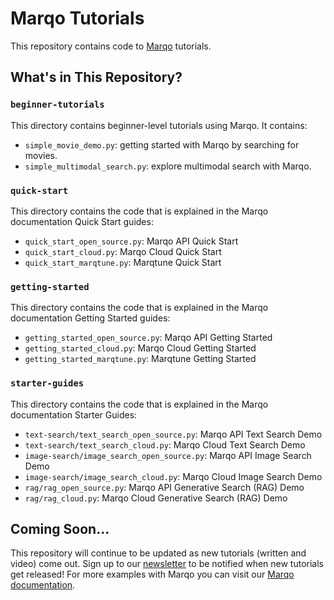 # Marqo Tutorials

This repository contains code to [Marqo](https://github.com/marqo-ai/marqo) tutorials.

## What's in This Repository?
### `beginner-tutorials`

This directory contains beginner-level tutorials using Marqo. It contains:
* `simple_movie_demo.py`: getting started with Marqo by searching for movies.
* `simple_multimodal_search.py`: explore multimodal search with Marqo.

### `quick-start`
This directory contains the code that is explained in the Marqo documentation Quick Start guides:
* `quick_start_open_source.py`: Marqo API Quick Start 
* `quick_start_cloud.py`: Marqo Cloud Quick Start 
* `quick_start_marqtune.py`: Marqtune Quick Start 

### `getting-started`
This directory contains the code that is explained in the Marqo documentation Getting Started guides:
* `getting_started_open_source.py`: Marqo API Getting Started
* `getting_started_cloud.py`: Marqo Cloud Getting Started
* `getting_started_marqtune.py`: Marqtune Getting Started

### `starter-guides`
This directory contains the code that is explained in the Marqo documentation Starter Guides:
* `text-search/text_search_open_source.py`: Marqo API Text Search Demo
* `text-search/text_search_cloud.py`: Marqo Cloud Text Search Demo
* `image-search/image_search_open_source.py`: Marqo API Image Search Demo
* `image-search/image_search_cloud.py`: Marqo Cloud Image Search Demo
* `rag/rag_open_source.py`: Marqo API Generative Search (RAG) Demo
* `rag/rag_cloud.py`: Marqo Cloud Generative Search (RAG) Demo

## Coming Soon...
This repository will continue to be updated as new tutorials (written and video) come out. Sign up to our [newsletter](https://marqo.ai/newsletter) to be notified when new tutorials get released! For more examples with Marqo you can visit our [Marqo documentation](https://docs.marqo.ai/). 
